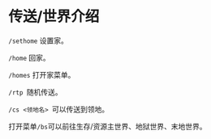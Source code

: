 # 传送/世界介绍

`/sethome` 设置家。

`/home` 回家。

`/homes` 打开家菜单。

`/rtp `随机传送。

`/cs <领地名> `可以传送到领地。

打开菜单`/bs`可以前往生存/资源主世界、地狱世界、末地世界。